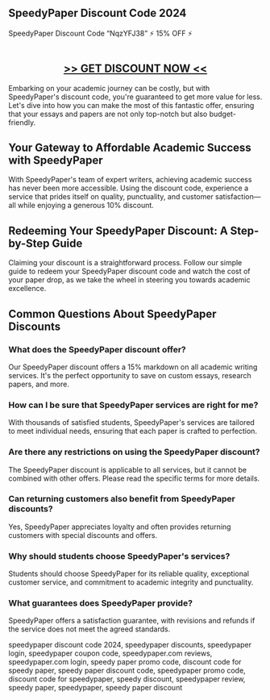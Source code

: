 <!DOCTYPE html>
<html lang="en">
    <head>
         <title>SpeedyPaper Discount Code & Coupons Codes 2024</title>
    <meta charset="UTF-8">
    <meta name="viewport" content="width=device-width, initial-scale=1.0">
    <meta name="description" content="Unlock a 10% discount on SpeedyPaper essay writing services. Use our exclusive SpeedyPaper discount code for savings on quality academic writing assistance.">
    <meta name="keywords" content="SpeedyPaper discount, academic writing discount, essay service savings, SpeedyPaper promo code, student paper discount">
   </head>
<article>
<h1>SpeedyPaper Discount Code 2024</h1>

SpeedyPaper Discount Code “NqzYFJ38” ⚡ 15% OFF ⚡ 

<center><a href="https://www.paperhelp.org/order.html?pid=12093&discount_code=helpmypaper10&sub_id=github"><img src="https://i.ibb.co/p2Swghw/discount.png" alt="" /></a></center>

<h2><center><a href="https://www.paperhelp.org/order.html?pid=12093&discount_code=helpmypaper10&sub_id=github" rel="noopener noreferrer nofollow"><strong>&gt;&gt; GET DISCOUNT NOW &lt;&lt;</strong></a></center></h2>
    
<p>Embarking on your academic journey can be costly, but with SpeedyPaper's discount code, you're guaranteed to get more value for less. Let's dive into how you can make the most of this fantastic offer, ensuring that your essays and papers are not only top-notch but also budget-friendly.</p>
<h2>Your Gateway to Affordable Academic Success with SpeedyPaper</h2>
<p>With SpeedyPaper's team of expert writers, achieving academic success has never been more accessible. Using the discount code, experience a service that prides itself on quality, punctuality, and customer satisfaction&mdash;all while enjoying a generous 10% discount.</p>
<h2>Redeeming Your SpeedyPaper Discount: A Step-by-Step Guide</h2>
<p>Claiming your discount is a straightforward process. Follow our simple guide to redeem your SpeedyPaper discount code and watch the cost of your paper drop, as we take the wheel in steering you towards academic excellence.</p>
<h2>Common Questions About SpeedyPaper Discounts</h2>
<div>
<h3>What does the SpeedyPaper discount offer?</h3>
<p>Our SpeedyPaper discount offers a 15% markdown on all academic writing services. It's the perfect opportunity to save on custom essays, research papers, and more.</p>
<h3>How can I be sure that SpeedyPaper services are right for me?</h3>
<p>With thousands of satisfied students, SpeedyPaper's services are tailored to meet individual needs, ensuring that each paper is crafted to perfection.</p>
<h3>Are there any restrictions on using the SpeedyPaper discount?</h3>
<p>The SpeedyPaper discount is applicable to all services, but it cannot be combined with other offers. Please read the specific terms for more details.</p>
<h3>Can returning customers also benefit from SpeedyPaper discounts?</h3>
<p>Yes, SpeedyPaper appreciates loyalty and often provides returning customers with special discounts and offers.</p>
<h3>Why should students choose SpeedyPaper's services?</h3>
<p>Students should choose SpeedyPaper for its reliable quality, exceptional customer service, and commitment to academic integrity and punctuality.</p>
<h3>What guarantees does SpeedyPaper provide?</h3>
<p>SpeedyPaper offers a satisfaction guarantee, with revisions and refunds if the service does not meet the agreed standards.</p>
</div>
</article>
speedypaper discount code 2024, speedypaper discounts, speedypaper login, speedypaper coupon code, speedypaper.com reviews, speedypaper.com login, speedy paper promo code, discount code for speedy paper, speedy paper discount code, speedypaper promo code, discount code for speedypaper, speedy discount, speedypaper review, speedy paper, speedypaper, speedy paper discount    
</body>
</html>
